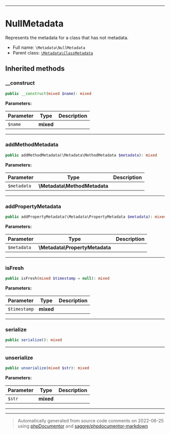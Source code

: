 ***

# NullMetadata

Represents the metadata for a class that has not metadata.



* Full name: `\Metadata\NullMetadata`
* Parent class: [`\Metadata\ClassMetadata`](./ClassMetadata.md)






## Inherited methods


### __construct



```php
public __construct(mixed $name): mixed
```








**Parameters:**

| Parameter | Type | Description |
|-----------|------|-------------|
| `$name` | **mixed** |  |




***

### addMethodMetadata



```php
public addMethodMetadata(\Metadata\MethodMetadata $metadata): mixed
```








**Parameters:**

| Parameter | Type | Description |
|-----------|------|-------------|
| `$metadata` | **\Metadata\MethodMetadata** |  |




***

### addPropertyMetadata



```php
public addPropertyMetadata(\Metadata\PropertyMetadata $metadata): mixed
```








**Parameters:**

| Parameter | Type | Description |
|-----------|------|-------------|
| `$metadata` | **\Metadata\PropertyMetadata** |  |




***

### isFresh



```php
public isFresh(mixed $timestamp = null): mixed
```








**Parameters:**

| Parameter | Type | Description |
|-----------|------|-------------|
| `$timestamp` | **mixed** |  |




***

### serialize



```php
public serialize(): mixed
```











***

### unserialize



```php
public unserialize(mixed $str): mixed
```








**Parameters:**

| Parameter | Type | Description |
|-----------|------|-------------|
| `$str` | **mixed** |  |




***


***
> Automatically generated from source code comments on 2022-06-25 using [phpDocumentor](http://www.phpdoc.org/) and [saggre/phpdocumentor-markdown](https://github.com/Saggre/phpDocumentor-markdown)
